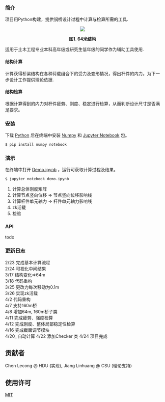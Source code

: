 
### 简介
项目用Python构建，提供钢桥设计过程中计算与检算所需的工具.

<div align=center>
<img src=https://user-images.githubusercontent.com/26713883/79548517-29200400-80c8-11ea-99a6-79b7bb52c2f8.jpg></img>
<p><b>图1. 64米结构</b></p>
</div>

适用于土木工程专业本科高年级或研究生低年级的同学作为辅助工具使用.

#### 结构计算  
计算获得桥梁结构在各种荷载组合下的受力及变形情况，得出杆件的内力，为下一步设计工作提供理论依据.
#### 结构检算 
根据计算得到的内力对杆件疲劳、刚度、稳定进行检算，从而判断设计尺寸是否满足要求。  


### 安装
下载 [Python](https://www.python.org/) 后在终端中安装 [Numpy](https://www.numpy.org.cn/) 和 [Jupyter Notebook](https://jupyter.org/) 包。  
```sh 
$ pip install numpy notebook
```


### 演示
在终端中打开 [Demo.ipynb](Demo-v2.2.3.ipynb) ，运行可获取计算过程及结果。
```sh 
$ jupyter notebook demo.ipynb
```

1. 计算总体刚度矩阵
2. 计算节点竖向位移 => 节点竖向位移影响线
3. 计算杆件单元轴力 => 杆件单元轴力影响线
4. zk活载
5. 检验
  

### API

todo


### 更新日志

2/23    完成基本计算流程  
2/24    可视化中间结果  
3/17    结构变化=>64m  
3/18    代码重构   
3/25    更改力每次移动为0.1m  
3/26    实现zk活载  
4/2     代码重构  
4/7     支持160m桥  
4/8     增加64m, 160m桥子类  
4/11    完成疲劳、强度检算  
4/12    完成刚度、整体局部稳定性检算  
4/16    完成截面调节模块  
4/20_   自动计算
4/22    添加Checker 类
4/24    项目完成



## 贡献者

Chen Lecong @ HDU (实现), Jiang Linhuang @ CSU (理论支持)



## 使用许可

[MIT](LICENSE)
